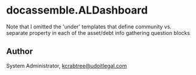 # docassemble.ALDashboard

Note that I omitted the 'under' templates that define community vs. separate property in each of the asset/debt info gathering question blocks

## Author

System Administrator, kcrabtree@udoitlegal.com

